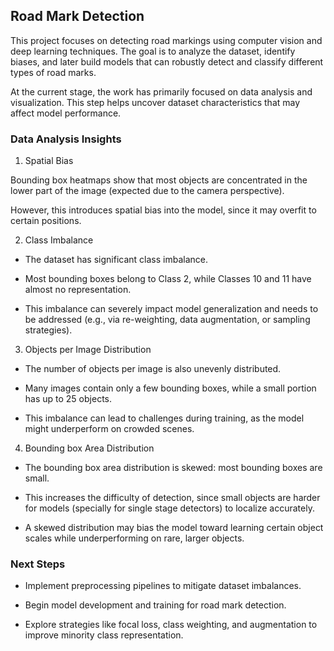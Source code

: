 ## Road Mark Detection

This project focuses on detecting road markings using computer vision and deep learning techniques. The goal is to analyze the dataset, identify biases, and later build models that can robustly detect and classify different types of road marks.

At the current stage, the work has primarily focused on data analysis and visualization. This step helps uncover dataset characteristics that may affect model performance.

### Data Analysis Insights
1. Spatial Bias

Bounding box heatmaps show that most objects are concentrated in the lower part of the image (expected due to the camera perspective).

However, this introduces spatial bias into the model, since it may overfit to certain positions.

2. Class Imbalance

- The dataset has significant class imbalance.

- Most bounding boxes belong to Class 2, while Classes 10 and 11 have almost no representation.

- This imbalance can severely impact model generalization and needs to be addressed (e.g., via re-weighting, data augmentation, or sampling strategies).

3. Objects per Image Distribution

- The number of objects per image is also unevenly distributed.

- Many images contain only a few bounding boxes, while a small portion has up to 25 objects.

- This imbalance can lead to challenges during training, as the model might underperform on crowded scenes.

4. Bounding box Area Distribution

- The bounding box area distribution is skewed: most bounding boxes are small.

- This increases the difficulty of detection, since small objects are harder for models (specially for single stage detectors) to localize accurately.

- A skewed distribution may bias the model toward learning certain object scales while underperforming on rare, larger objects.

### Next Steps

- Implement preprocessing pipelines to mitigate dataset imbalances.

- Begin model development and training for road mark detection.

- Explore strategies like focal loss, class weighting, and augmentation to improve minority class representation.